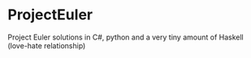 # ProjectEuler
Project Euler solutions in C#, python and a very tiny amount of Haskell (love-hate relationship)
